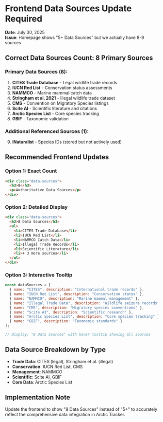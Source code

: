# Frontend Data Sources Update Required

**Date**: July 30, 2025  
**Issue**: Homepage shows "5+ Data Sources" but we actually have 8-9 sources

## Correct Data Sources Count: 8 Primary Sources

### Primary Data Sources (8):
1. **CITES Trade Database** - Legal wildlife trade records
2. **IUCN Red List** - Conservation status assessments  
3. **NAMMCO** - Marine mammal catch data
4. **Stringham et al. 2021** - Illegal wildlife trade dataset
5. **CMS** - Convention on Migratory Species listings
6. **Scite AI** - Scientific literature and citations
7. **Arctic Species List** - Core species tracking
8. **GBIF** - Taxonomic validation

### Additional Referenced Sources (1):
9. **iNaturalist** - Species IDs (stored but not actively used)

## Recommended Frontend Updates

### Option 1: Exact Count
```html
<div class="data-sources">
  <h3>8</h3>
  <p>Authoritative Data Sources</p>
</div>
```

### Option 2: Detailed Display
```html
<div class="data-sources">
  <h3>8 Data Sources</h3>
  <ul>
    <li>CITES Trade Database</li>
    <li>IUCN Red List</li>
    <li>NAMMCO Catch Data</li>
    <li>Illegal Trade Records</li>
    <li>Scientific Literature</li>
    <li>+ 3 more sources</li>
  </ul>
</div>
```

### Option 3: Interactive Tooltip
```javascript
const dataSources = [
  { name: "CITES", description: "International trade records" },
  { name: "IUCN Red List", description: "Conservation status" },
  { name: "NAMMCO", description: "Marine mammal management" },
  { name: "Illegal Trade Data", description: "Wildlife seizure records" },
  { name: "CMS", description: "Migratory species conventions" },
  { name: "Scite AI", description: "Scientific research" },
  { name: "Arctic Species List", description: "Core species tracking" },
  { name: "GBIF", description: "Taxonomic standards" }
];

// Display: "8 Data Sources" with hover tooltip showing all sources
```

## Data Source Breakdown by Type

- **Trade Data**: CITES (legal), Stringham et al. (illegal)
- **Conservation**: IUCN Red List, CMS
- **Management**: NAMMCO
- **Scientific**: Scite AI, GBIF
- **Core Data**: Arctic Species List

## Implementation Note
Update the frontend to show "8 Data Sources" instead of "5+" to accurately reflect the comprehensive data integration in Arctic Tracker.